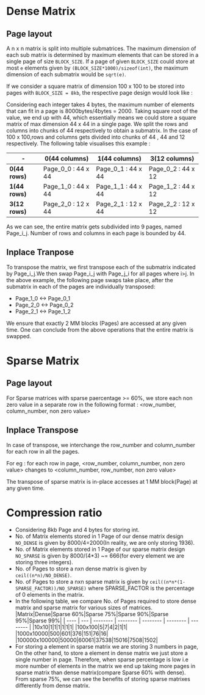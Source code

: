 # Dense Matrix

## Page layout

A n x n matrix is split into multiple submatrices. The maximum dimension of each sub matrix is determined by maximum elements that can be stored in a single page of size `BLOCK_SIZE`. If a page of given `BLOCK_SIZE` could store at most `e` elements given by `(BLOCK_SIZE*1000)/sizeof(int)`, the maximum dimension of each submatrix would be `sqrt(e)`.

If we consider a square matrix of dimension 100 x 100 to be stored into pages with `BLOCK_SIZE = 8kb`, the respective page design would look like :

Considering each integer takes 4 bytes, the maximum number of elements that can fit in a page is 8000bytes/4bytes = 2000. Taking square root of the value, we end up with 44, which essentially means we could store a square matrix of max dimension 44 x 44 in a single page. We split the rows and columns into chunks of 44 respectively to obtain a submatrix. In the case of 100 x 100,rows and columns gets divided into chunks of 44 , 44 and 12 respectively. The following table visualises this example :

| -              | 0(44 columns)      | 1(44 columns)      | 3(12 columns)      |
| -------------- | ------------------ | ------------------ | ------------------ |
| **0(44 rows)** | Page_0_0 : 44 x 44 | Page_0_1 : 44 x 44 | Page_0_2 : 44 x 12 |
| **1(44 rows)** | Page_1_0 : 44 x 44 | Page_1_1 : 44 x 44 | Page_1_2 : 44 x 12 |
| **3(12 rows)** | Page_2_0 : 12 x 44 | Page_2_1 : 12 x 44 | Page_2_2 : 12 x 12 |

As we can see, the entire matrix gets subdivided into 9 pages, named Page_i_j. Number of rows and columns in each page is bounded by 44.

## Inplace Tranpose

To transpose the matrix, we first transpose each of the submatrix indicated by Page_i_j.We then swap Page_i_j with Page_j_i for all pages where i>j.
In the above example, the following page swaps take place, after the submatrix in each of the pages are individually transposed:

- Page_1_0 <-> Page_0_1
- Page_2_0 <-> Page_0_2
- Page_2_1 <-> Page_1_2

We ensure that exactly 2 MM blocks (Pages) are accessed at any given time. One can conclude from the above operations that the entire matrix is swapped.

# Sparse Matrix

## Page layout

For Sparse matrices with sparse paercentage >= 60%, we store each non zero value in a separate row in the following format :
<row_number, column_number, non zero value>

## Inplace Transpose

In case of transpose, we interchange the row_number and column_number for each row in all the pages.

For eg :
for each row in page,
<row_number, column_number, non zero value> changes to <column_number, row_number, non zero value>

The transpose of sparse matrix is in-place accesses at 1 MM block(Page) at any given time.

# Compression ratio

- Considering 8kb Page and 4 bytes for storing int.
- No. of Matrix elements stored in 1 Page of our dense matrix design `NO_DENSE` is given by 8000/4=2000(In reality, we are only storing 1936).
- No. of Matrix elements stored in 1 Page of our sparse matrix design `NO_SPARSE` is given by 8000/(4\*3) ~= 666(for every element we are storing three integers).
- No. of Pages to store a nxn dense matrix is given by `ceil((n*n)/NO_DENSE)`.
- No. of Pages to store a nxn sparse matrix is given by `ceil((n*n*(1-SPARSE_FACTOR))/NO_SPARSE)` where SPARSE_FACTOR is the percentage of 0 elements in the matrix.
- In the following table, we compare No. of Pages required to store dense matrix and sparse matrix for various sizes of matrices.
  |Matrix|Dense|Sparse 60%|Sparse 75%|Sparse 90%|Sparse 95%|Sparse 99%|
  | ---- | --- | -------- | -------- | -------- | -------- | -------- |
  |10x10|1|1|1|1|1|1|
  |100x100|5|7|4|2|1|1|
  |1000x10000|500|601|376|151|76|16|
  |100000x100000|50000|60061|37538|15016|7508|1502|
- For storing a element in sparse matrix we are storing 3 numbers in page, On the other hand, to store a element in dense matrix we just store a single number in page. Therefore, when sparse percentage is low i.e more number of elements in the matrix we end up taking more pages in sparse matrix than dense matrix(compare Sparse 60% with dense). From sparse 75%, we can see the benefits of storing sparse matrixes differently from dense matrix.
